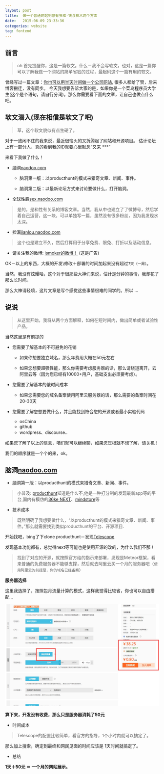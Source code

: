 ```yaml
---
layout: post
title:  做一个普通网站到底有多难-钱与技术两个方面
date:   2015-06-09 23:33:36
categories: website
tag: fontend
---
```


## 前言

> oh 首先提醒你，这是一篇软文。什么－我不会写软文，也对，这是一篇你可以了解我做一个网站的简单省钱的过程，最起码这个一篇有用的软文。

曾经写过一篇文章：[你也可以用半天时间做一个公司网站.](http://cindyfn.com/post/2014/10/14/make-a-company-websit.html) 很多人都给了赞，后来博客搬迁，没有同步。
今天我想要告诉大家的是，如果你是一个菜鸟程序员大学生(这个是个语句，请自行分词)。那么你需要看下面的文章，让自己也做点什么吧。


## 软文潜入(现在相信是软文了吧)

> 草，这个软文貌似有点生硬了。

对于一致闲不住的我来说，最近很恼火的又折腾起了网站和开源项目。
估计论坛上有一部分人，真的看到我的ID就要心里默念“又来 ***”

来看下我做了什么！

- 脑洞[naodoo.com](http://naodoo.com/)

	- 脑洞第一版：以producthunt的模式来猎奇文章、新闻、事件。

	- 脑洞第二版：以最新论坛方式来讨论要做什么，打开脑洞。

- 全球性趣[sex.naodoo.com](http://sex.naodoo.com/)

> 是的，是和性有关系的博客文章。当然，我从中也建立了了微博号，然后学着自己运营，这一块，可以单独写一篇，虽然没有很多粉丝，因为我发现水太深。

- 捡漏[jianlou.naodoo.com](http://sex.naodoo.com)

> 这个也是建立不久，然后打算用于分享免费、限免、打折以及活动信息。

- 请关注我的微博: [ismoker的微博！](http://weibo.com/u/2210641970) (这是广告)



OK－以上的东西，大概的开发\修改＋部署的时间加起来没有超过`7天（一周）`。

当然，我没有炫耀哈，这个对于很那些大神们来说，估计是分钟的事情，我却花了那么长时间。

那么大神请轻喷，这片文章是写个感觉这些事情很难的同学的。所以 ...



## 说说

> 从这里开始，我将从两个方面解释，如何在短时间内，做出简单或者试验性产品。

当然这里是有前提的

* 您需要了解基本的不可避免的花销

  * 如果你想要独立域名，那么年费用大概在50元左右

  * 如果您想要超强性能，那么你需要考虑服务器的话，那么请绕道离开，去阿里云等（因为您已经有10000+用户，基础支出必须要考虑）。

* 您需要了解基本的俄时间成本

  * 如果您需要您的域名备案使用阿里云服务器的话，那么需要的备案时间在20-30天

* 您需要了解您想要做什么，并且能找到符合您的开源或者最小实验代码
  
  * osChina
  * github
  * wordpress、discourse..

如果您了解了以上的信息，咱们就可以继续聊，如果您压根就不想了解，请关机！

我们的顺序就是一个个的来，ok。

## 脑洞[naodoo.com](http://naodoo.com/)

* 脑洞第一版：以producthunt的模式来猎奇文章、新闻、事件。

> 小普及:  [producthunt](producthunt.com)知道是什么不,他是一种打分制的发现最新app等的平台,国内有模仿的[36ke NEXT](http://next.36kr.com/)、[mindstore](http://mindstore.io/)等

- 技术成本

> 既然明确了我想要做什么，“以producthunt的模式来猎奇文章、新闻、事件。”那么就需要找到类似producthunt的平台、开源项目.

开始找吧，bing了下clone producthunt－发现[Telescope](https://github.com/TelescopeJS/Telescope)

发现基本功能都有，总觉得next等可能也是使用开源的改的，为什么我们不那！

> 找到了对应的开源，就按照官方给的指示来部署，发现是Meteor框架，看来普通的免费服务器不能够支撑，然后就去阿里云买一个月的服务器吧（`使用阿里云的前提是，你的域名已经备案`）

**服务器选择**

这里我选择了，按照包月流量计算的模式，这样我觉得比较省，你也可以自由搭配...

![阿里云配置](/images/post/website/peizhi1.jpg)

**算下来，开发没有收费，那么只是服务器消耗了50元**

- 时间成本

> Telescope的配置比较简单，看官方的指导，1个小时内就可以搞定了。

那么加上搜索，确定到最终和网民见面的时间应该是 1天时间就搞定了。

- 总结

**1天＋50元 ＝ 一个月的网站展示。**












































